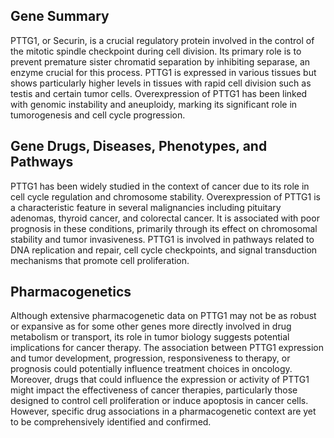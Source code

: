 ## Gene Summary
PTTG1, or Securin, is a crucial regulatory protein involved in the control of the mitotic spindle checkpoint during cell division. Its primary role is to prevent premature sister chromatid separation by inhibiting separase, an enzyme crucial for this process. PTTG1 is expressed in various tissues but shows particularly higher levels in tissues with rapid cell division such as testis and certain tumor cells. Overexpression of PTTG1 has been linked with genomic instability and aneuploidy, marking its significant role in tumorogenesis and cell cycle progression.

## Gene Drugs, Diseases, Phenotypes, and Pathways
PTTG1 has been widely studied in the context of cancer due to its role in cell cycle regulation and chromosome stability. Overexpression of PTTG1 is a characteristic feature in several malignancies including pituitary adenomas, thyroid cancer, and colorectal cancer. It is associated with poor prognosis in these conditions, primarily through its effect on chromosomal stability and tumor invasiveness. PTTG1 is involved in pathways related to DNA replication and repair, cell cycle checkpoints, and signal transduction mechanisms that promote cell proliferation.

## Pharmacogenetics
Although extensive pharmacogenetic data on PTTG1 may not be as robust or expansive as for some other genes more directly involved in drug metabolism or transport, its role in tumor biology suggests potential implications for cancer therapy. The association between PTTG1 expression and tumor development, progression, responsiveness to therapy, or prognosis could potentially influence treatment choices in oncology. Moreover, drugs that could influence the expression or activity of PTTG1 might impact the effectiveness of cancer therapies, particularly those designed to control cell proliferation or induce apoptosis in cancer cells. However, specific drug associations in a pharmacogenetic context are yet to be comprehensively identified and confirmed.
